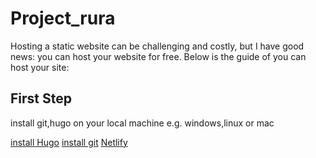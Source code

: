 # Project_rura

Hosting a static website can be challenging and costly, but I have good news: you can host your website for free. Below is the guide of you can host your site:


## **First Step**

install git,hugo on your local machine e.g. windows,linux or mac

[install Hugo](https://blog.tekspace.cloud/blog/installing-hugo/)
[install git](https://git-scm.com/book/en/v2/Getting-Started-Installing-Git)
[Netlify](https://www.netlify.com/)
